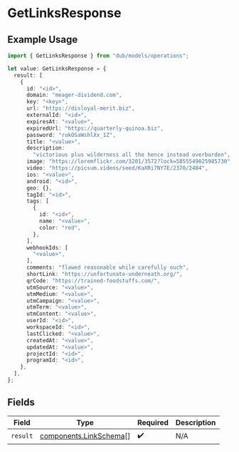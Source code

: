 # GetLinksResponse

## Example Usage

```typescript
import { GetLinksResponse } from "dub/models/operations";

let value: GetLinksResponse = {
  result: [
    {
      id: "<id>",
      domain: "meager-dividend.com",
      key: "<key>",
      url: "https://disloyal-merit.biz",
      externalId: "<id>",
      expiresAt: "<value>",
      expiredUrl: "https://quarterly-quinoa.biz",
      password: "rukOSaWshlXx_1Z",
      title: "<value>",
      description:
        "victorious plus wilderness all the hence instead overburden",
      image: "https://loremflickr.com/3201/3572?lock=5855549025985730",
      video: "https://picsum.videos/seed/KaXRi7NY7E/2370/2404",
      ios: "<value>",
      android: "<id>",
      geo: {},
      tagId: "<id>",
      tags: [
        {
          id: "<id>",
          name: "<value>",
          color: "red",
        },
      ],
      webhookIds: [
        "<value>",
      ],
      comments: "flawed reasonable while carefully ouch",
      shortLink: "https://unfortunate-underneath.org/",
      qrCode: "https://trained-foodstuffs.com/",
      utmSource: "<value>",
      utmMedium: "<value>",
      utmCampaign: "<value>",
      utmTerm: "<value>",
      utmContent: "<value>",
      userId: "<id>",
      workspaceId: "<id>",
      lastClicked: "<value>",
      createdAt: "<value>",
      updatedAt: "<value>",
      projectId: "<id>",
      programId: "<id>",
    },
  ],
};
```

## Fields

| Field                                                            | Type                                                             | Required                                                         | Description                                                      |
| ---------------------------------------------------------------- | ---------------------------------------------------------------- | ---------------------------------------------------------------- | ---------------------------------------------------------------- |
| `result`                                                         | [components.LinkSchema](../../models/components/linkschema.md)[] | :heavy_check_mark:                                               | N/A                                                              |